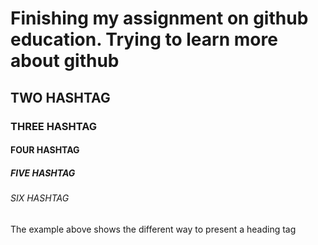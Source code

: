 # Finishing my assignment on github education. Trying to learn more about github
## TWO HASHTAG
### THREE HASHTAG
#### FOUR HASHTAG
##### FIVE HASHTAG
###### SIX HASHTAG

The example above shows the different way to present a heading tag

